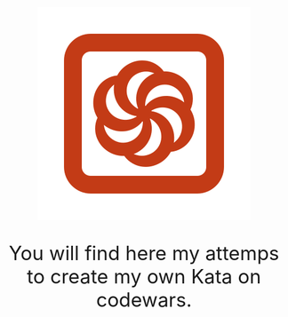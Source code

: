 <p align="center">
<img src="docs/codewars.png" /></p>

<p align="center" style=font-size:35px>   You will find here my attemps to create my own Kata on codewars.</p>

